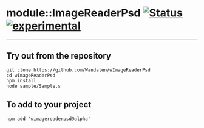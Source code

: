 
# module::ImageReaderPsd  [![Status](https://github.com/Wandalen/wImageReaderPsd/workflows/publish/badge.svg)](https://github.com/Wandalen/wImageReaderPsd/actions?query=workflow%3Apublish) [![experimental](https://img.shields.io/badge/stability-experimental-orange.svg)](https://github.com/emersion/stability-badges#experimental)

___

## Try out from the repository
```
git clone https://github.com/Wandalen/wImageReaderPsd
cd wImageReaderPsd
npm install
node sample/Sample.s
```

## To add to your project
```
npm add 'wimagereaderpsd@alpha'
```




